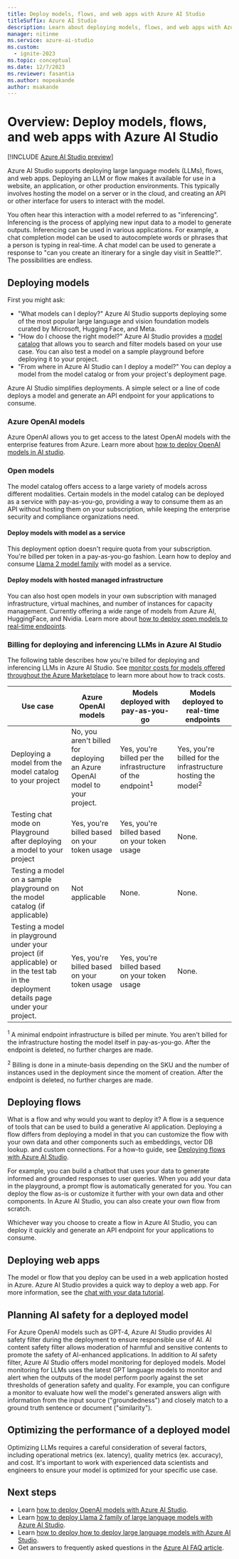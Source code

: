 ```yaml
---
title: Deploy models, flows, and web apps with Azure AI Studio
titleSuffix: Azure AI Studio
description: Learn about deploying models, flows, and web apps with Azure AI Studio.
manager: nitinme
ms.service: azure-ai-studio
ms.custom:
  - ignite-2023
ms.topic: conceptual
ms.date: 12/7/2023
ms.reviewer: fasantia
ms.author: mopeakande
author: msakande
---
```


# Overview: Deploy models, flows, and web apps with Azure AI Studio

[!INCLUDE [Azure AI Studio preview](../includes/preview-ai-studio.md)]

Azure AI Studio supports deploying large language models (LLMs), flows, and web apps. Deploying an LLM or flow makes it available for use in a website, an application, or other production environments. This typically involves hosting the model on a server or in the cloud, and creating an API or other interface for users to interact with the model. 

You often hear this interaction with a model referred to as "inferencing". Inferencing is the process of applying new input data to a model to generate outputs. Inferencing can be used in various applications. For example, a chat completion model can be used to autocomplete words or phrases that a person is typing in real-time. A chat model can be used to generate a response to "can you create an itinerary for a single day visit in Seattle?". The possibilities are endless.

## Deploying models

First you might ask:
- "What models can I deploy?" Azure AI Studio supports deploying some of the most popular large language and vision foundation models curated by Microsoft, Hugging Face, and Meta.
- "How do I choose the right model?" Azure AI Studio provides a [model catalog](../how-to/model-catalog.md) that allows you to search and filter models based on your use case. You can also test a model on a sample playground before deploying it to your project.
- "From where in Azure AI Studio can I deploy a model?" You can deploy a model from the model catalog or from your project's deployment page.

Azure AI Studio simplifies deployments. A simple select or a line of code deploys a model and generate an API endpoint for your applications to consume. 

### Azure OpenAI models

Azure OpenAI allows you to get access to the latest OpenAI models with the enterprise features from Azure. Learn more about [how to deploy OpenAI models in AI studio](../how-to/deploy-models-openai.md).

### Open models

The model catalog offers access to a large variety of models across different modalities. Certain models in the model catalog can be deployed as a service with pay-as-you-go, providing a way to consume them as an API without hosting them on your subscription, while keeping the enterprise security and compliance organizations need.

#### Deploy models with model as a service

This deployment option doesn't require quota from your subscription. You're billed per token in a pay-as-you-go fashion. Learn how to deploy and consume [Llama 2 model family](../how-to/deploy-models-llama.md) with model as a service.

#### Deploy models with hosted managed infrastructure

You can also host open models in your own subscription with managed infrastructure, virtual machines, and number of instances for capacity management. Currently offering a wide range of models from Azure AI, HuggingFace, and Nvidia. Learn more about [how to deploy open models to real-time endpoints](../how-to/deploy-models-open.md).

### Billing for deploying and inferencing LLMs in Azure AI Studio 

The following table describes how you're billed for deploying and inferencing LLMs in Azure AI Studio. See [monitor costs for models offered throughout the Azure Marketplace](../how-to/costs-plan-manage.md#monitor-costs-for-models-offered-through-the-azure-marketplace) to learn more about how to track costs.

| Use case | Azure OpenAI models | Models deployed with pay-as-you-go | Models deployed to real-time endpoints |
| --- | --- | --- | --- |
| Deploying a model from the model catalog to your project | No, you aren't billed for deploying an Azure OpenAI model to your project. | Yes, you're billed per the infrastructure of the endpoint<sup>1</sup> | Yes, you're billed for the infrastructure hosting the model<sup>2</sup> |
| Testing chat mode on Playground after deploying a model to your project | Yes, you're billed based on your token usage | Yes, you're billed based on your token usage | None. |
| Testing a model on a sample playground on the model catalog (if applicable) | Not applicable | None. | None. |
| Testing a model in playground under your project (if applicable) or in the test tab in the deployment details page under your project. | Yes, you're billed based on your token usage | Yes, you're billed based on your token usage | None. | 

<sup>1</sup> A minimal endpoint infrastructure is billed per minute. You aren't billed for the infrastructure hosting the model itself in pay-as-you-go. After the endpoint is deleted, no further charges are made.

<sup>2</sup> Billing is done in a minute-basis depending on the SKU and the number of instances used in the deployment since the moment of creation. After the endpoint is deleted, no further charges are made.

## Deploying flows

What is a flow and why would you want to deploy it? A flow is a sequence of tools that can be used to build a generative AI application. Deploying a flow differs from deploying a model in that you can customize the flow with your own data and other components such as embeddings, vector DB lookup. and custom connections. For a how-to guide, see [Deploying flows with Azure AI Studio](../how-to/flow-deploy.md).

For example, you can build a chatbot that uses your data to generate informed and grounded responses to user queries. When you add your data in the playground, a prompt flow is automatically generated for you. You can deploy the flow as-is or customize it further with your own data and other components. In Azure AI Studio, you can also create your own flow from scratch.

Whichever way you choose to create a flow in Azure AI Studio, you can deploy it quickly and generate an API endpoint for your applications to consume.

## Deploying web apps

The model or flow that you deploy can be used in a web application hosted in Azure. Azure AI Studio provides a quick way to deploy a web app. For more information, see the [chat with your data tutorial](../tutorials/deploy-chat-web-app.md).


## Planning AI safety for a deployed model

For Azure OpenAI models such as GPT-4, Azure AI Studio provides AI safety filter during the deployment to ensure responsible use of AI. AI content safety filter allows moderation of harmful and sensitive contents to promote the safety of AI-enhanced applications. In addition to AI safety filter, Azure AI Studio offers model monitoring for deployed models. Model monitoring for LLMs uses the latest GPT language models to monitor and alert when the outputs of the model perform poorly against the set thresholds of generation safety and quality. For example, you can configure a monitor to evaluate how well the model's generated answers align with information from the input source ("groundedness") and closely match to a ground truth sentence or document ("similarity"). 

## Optimizing the performance of a deployed model

Optimizing LLMs requires a careful consideration of several factors, including operational metrics (ex. latency), quality metrics (ex. accuracy), and cost. It's important to work with experienced data scientists and engineers to ensure your model is optimized for your specific use case.   

## Next steps

- Learn [how to deploy OpenAI models with Azure AI Studio](../how-to/deploy-models-openai.md).
- Learn [how to deploy Llama 2 family of large language models with Azure AI Studio](../how-to/deploy-models-llama.md).
- Learn [how to deploy how to deploy large language models with Azure AI Studio](../how-to/deploy-models-open.md).
- Get answers to frequently asked questions in the [Azure AI FAQ article](../faq.yml).
